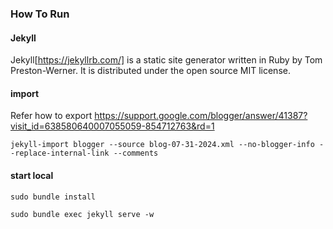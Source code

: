 ### How To Run

#### Jekyll

Jekyll[https://jekyllrb.com/] is a static site generator written in Ruby by Tom Preston-Werner. 
It is distributed under the open source MIT license.


#### import

Refer  how to export https://support.google.com/blogger/answer/41387?visit_id=638580640007055059-854712763&rd=1

```shell
jekyll-import blogger --source blog-07-31-2024.xml --no-blogger-info --replace-internal-link --comments

```


#### start local

```shell
sudo bundle install

sudo bundle exec jekyll serve -w
```

